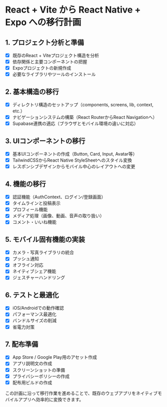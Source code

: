 # React + Vite から React Native + Expo への移行計画

## 1. プロジェクト分析と準備

- [x] 既存のReact + Viteプロジェクト構造を分析
- [x] 依存関係と主要コンポーネントの把握
- [x] Expoプロジェクトの新規作成
- [x] 必要なライブラリやツールのインストール

## 2. 基本構造の移行

- [x] ディレクトリ構造のセットアップ（components, screens, lib, context, etc.）
- [x] ナビゲーションシステムの構築（React RouterからReact Navigationへ）
- [x] Supabase連携の適応（ブラウザとモバイル環境の違いに対応）

## 3. UIコンポーネントの移行

- [x] 基本UIコンポーネントの作成（Button, Card, Input, Avatar等）
- [x] TailwindCSSからReact Native StyleSheetへのスタイル変換
- [x] レスポンシブデザインからモバイル中心のレイアウトへの変更

## 4. 機能の移行

- [x] 認証機能（AuthContext、ログイン/登録画面）
- [x] タイムラインと投稿表示
- [x] プロフィール機能
- [x] メディア処理（画像、動画、音声の取り扱い）
- [x] コメント・いいね機能

## 5. モバイル固有機能の実装

- [x] カメラ・写真ライブラリの統合
- [x] プッシュ通知
- [x] オフライン対応
- [x] ネイティブシェア機能
- [x] ジェスチャーハンドリング

## 6. テストと最適化

- [x] iOS/Androidでの動作確認
- [x] パフォーマンス最適化
- [x] バンドルサイズの削減
- [x] 省電力対策

## 7. 配布準備

- [x] App Store / Google Play用のアセット作成
- [x] アプリ説明文の作成
- [x] スクリーンショットの準備
- [x] プライバシーポリシーの作成
- [x] 配布用ビルドの作成

この計画に沿って移行作業を進めることで、既存のウェブアプリをネイティブモバイルアプリへ効率的に変換できます。